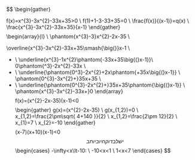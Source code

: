 $$
\begin{gather}

f(x)=x^{3}-3x^{2}-33x+35>0 \\
f(1)+1-3-33+35=0 \\
\frac{f(x)}{(x-1)}=q(x) \\
\frac{x^{3}-3x^{2}-33x+35}{x-1}
\end{gather}
$$
$$
\begin{array}{l} \\ 
\phantom{x^{3}-3}x^{2}-2x-35 \\

\overline{x^{3}-3x^{2}-33x+35\smash{\big(}}x-1 \\
- \\
\underline{x^{3}-1x^{2}\phantom{-33x+35\big{(}x-1}}\\
0\phantom{^3}-2x^{2}-33x \\
- \\
\underline{\phantom{0^3}-2x^{2}+2x\phantom{+35x\big{(}x-1}} \\
\phantom{0^{3}-3x^{2}+}35x+35 \\
- \\
\underline{\phantom{0^{3}-2x^{2}+}35x+35\phantom{\big{(}x-1}} \\
\phantom{x^{3}-3x^{2}-33x+}0
\end{array}
$$
$$
f(x)=(x^{2}-2x-35)(x-1)<0
$$
$$
\begin{gather}
g(x)=(x^{2}-2x-35) \\
g(x_{1,2})=0 \\
x_{1,2}=\frac{2\pm\sqrt{ 4+140 }}{2} \\
x_{1,2}=\frac{2\pm 12}{2} \\
x_{1}=7 \\
x_{2}=-10
\end{gather}
$$
$$
(x-7)(x+10)(x-1)<0
$$
יש לבדוק חיוביות ב
$$
\begin{cases}
-\infty<x\lt-10: \\
-10<x<1 \\
1<x<7
\end{cases}
$$